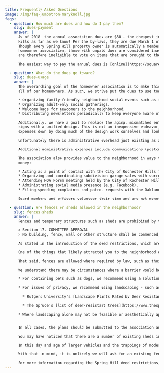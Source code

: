 ```yaml
---
title: Frequently Asked Questions
image: /img/faq-jumbotron-maryknoll.jpg
faqs:
  - question: How much are dues and how do I pay them?
    slug: dues-payment
    answer: |
      As of 2018, the annual association dues are $30 - the cheapest in Rochester
      Hills as far as we know! Per the by-laws, they are due March 1 of each year.
      Though every Spring Hill property owner is automatically a member of the
      homeowner association, those with unpaid dues are considered inactive and
      are therefore ineligible to vote on items that are brought to the membership for a vote.

      The easiest way to pay the annual dues is [online](https://squareup.com/market/spring-hill-homeowners-inc). Checks can also be mailed to the P.O. Box listed at the bottom of this page.

  - question: What do the dues go toward?
    slug: dues-usage
    answer: |
      The overarching goal of the homeowner association is to make this a desirable place to live for
      all of our homeowners. As such, we strive put the dues to use towards that goal:

      * Organizing family-friendly neighborhood social events such as the Bike Parade and Ice Cream   gathering in July and the Halloween walk in October.
      * Organizing adult-only social gatherings.
      * Welcome bags for newcomers to the neighborhood.
      * Distributing newsletters periodically to keep everyone aware of events in the neighborhood.

      Additionally, we have a goal to replace the aging, mismatched entrance signs with new, attractive
      signs with a unified design. This is not an inexpensive endeavor, but we are finding ways to keep
      expenses down by doing much of the design work ourselves and looking for ways to use materials that are inexpensive to purchase and maintain.

      Unfortunately there is administrative overhead just existing as an association. The largest expense currently is the General Liability and Directors and Officers (D&O) Liability insurance, which is approximately $1500 annually.

      Additional administrative expenses include communications (postcards and other mailings, newsletters, web site), the PO Box, and renting a facility for annual meetings.

      The association also provides value to the neighborhood in ways that thankfully don't cost
      money:

      * Acting as a point of contact with the City of Rochester Hills for changes that affect the neighborhood (e.g. road resurfacing projects).
      * Organizing and coordinating subdivision garage sales with surrounding neighborhoods.
      * Attending HOA Forum meetings held by the City of Rochester Hills to stay abreast of things happening in the area.
      * Administrating social media presence (e.g. Facebook).
      * Filing speeding complaints and patrol requests with the Oakland County Sheriff Rochester Hills substation.

      Board members and officers volunteer their time and are not monetarily compensated.

  - question: Are fences or sheds allowed in the neighborhood?
    slug: fences-sheds
    answer: |
      Fences and temporary structures such as sheds are prohibited by the deed restrictions without explicit approval by the homeowner's association Architectural Control Committee (ACC):

      > Section 17. COMMITTEE APPROVAL
      > No building, fence, wall or other structure shall be commenced, erected or maintained on any lot, nor shall any additions to or changes or alteration therein be made, except interior alterations, until the plans and specifications showing the nature, kind, shape, height, materials, color scheme, location on lot, an approximate cost of such structures and the grading plan on the lot, including grade elevations of buildings to be built upon shall have been submitted to and approved in writing by the Architectural Control Committee or its authorized agent, and a copy thereof finally approved, lodged permanently with the Committee. The Committee shall have the right to refuse to approve any such plans or specifications or grading plans which are not suitable or desirable in its opinion for aesthetic or other reasons. In so passing upon such plans, specifications and grading plans, it shall have the right to take into consideration suitability of the proposed buildings or other structures to be build the site upon which it is proposed to be erect the same harmony thereof with the surrounding and the effect of the building or other structure as planned on the outlook from adjacent or neighboring property.

      As stated in the introduction of the deed restrictions, which are a legal covenant bound to the properties and which you implicitly accepted when you purchased the property, the purpose of the restrictions is to ensure that the neighborhood develops “into a residential community of the highest type”.

      One of the things that likely attracted you to the neighborhood when you purchased the property was how open the lots were and how the lots flow from one to the other. As an association, we aim to preserve that look and feel.

      That said, fences are allowed where required by law, such as those for safety around a swimming pool. The fence should only surround the pool and an appropriate amount around the pool for using it; it should not surround the whole back yard. Additionally, the City of Rochester Hills has [ordinance guidelines related to fences](http://www.rochesterhills.org/index.aspx?nid=864).

      We understand there may be circumstances where a barrier would be useful:

      * For containing pets such as dogs, we recommend using a solution such as [Invisible Fence](https://www.invisiblefence.com).

      * For issues of privacy, we recommend using landscaping - such as large bushes - that integrate well with the environment. Deer can be a problem for certain types of bushes, shrubs and trees (e.g. Arborvitae and Yews). Local nurseries such as [Bordines](http://bordines.com/category/care-sheets-and-guides/) can recommend [deer-resistant varieties](/docs/Deer-Browsing_2017.pdf) and there are many resources available online, such as:

        * Rutgers University's [Landscape Plants Rated by Deer Resistance](https://njaes.rutgers.edu/deer-resistant-plants/)
        
        * The Spruce's [list of deer-resistant trees](https://www.thespruce.com/deer-resistant-trees-4125543)

      * Where landscaping alone may not be feasible or aesthetically appropriate, we generally allow relatively small privacy screen (such as a lattice) to be used. Each screen should not exceed 10 feet in length or 6 feet in height, nor should screens be used consecutively in a manner that they would effectively act as a fence.


      In all cases, the plans should be submitted to the association and the ACC in writing so that we can ensure they are in line with the approved guidelines and the goals of the neighborhood. Additionally we want to ensure the proposed changes do not become an issue for your neighbors.

      You may have noticed that there are a number of existing sheds in the neighborhood that have been erected over the years. These were likely installed without the consent of the homeowners association or during the time when the association was effectively inactive.

      In this day and age of larger vehicles and the trappings of modern life, the storage needs of today’s lifestyle was not necessarily anticipated when many of the houses and garages in the neighborhood were constructed. We do understand the usefulness of having the additional storage that sheds provide.

      With that in mind, it is unlikely we will ask for an existing fence or shed to be removed. However, should we receive a sufficient number of complaints from other property owners that convince us that the fence or shed is problematic, as granted by the deed restrictions (Section 18: Abatement of Violations), the association does reserve the right to have a shed or fence moved or removed. Additionally, as declared in the deed restrictions, failure to enforce a past violation of a deed restriction does not prevent the association from enforcing a restriction in the future (Section 21: Enforcement).

      For more information regarding the Spring Hill deed restrictions, digital copies can be downloaded from the Spring Hill subdivision web site. If you worked with a real estate agent when you purchased your home, the agent should have provided a copy of the deed restrictions at that time, though we have found that this does not always happen. Additionally, the deed restrictions are on file with the Oakland County registry of deeds and permits.
---
```

